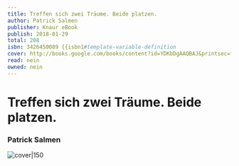 ```yaml
---
title: Treffen sich zwei Träume. Beide platzen.
author: Patrick Salmen
publisher: Knaur eBook
publish: 2018-01-29
total: 208
isbn: 3426450089 {{isbn1#template-variable-definition
cover: http://books.google.com/books/content?id=YDKbDgAAQBAJ&printsec=frontcover&img=1&zoom=1&edge=curl&source=gbs_api
read: nein
owned: nein
---
```


# Treffen sich zwei Träume. Beide platzen.
### Patrick Salmen
![cover|150](http://books.google.com/books/content?id=YDKbDgAAQBAJ&printsec=frontcover&img=1&zoom=1&edge=curl&source=gbs_api)